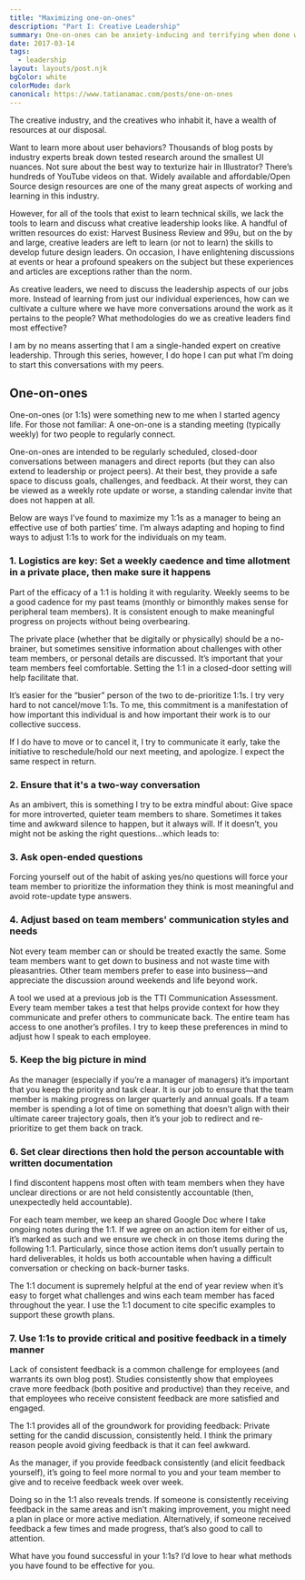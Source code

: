 ```yaml
---
title: "Maximizing one-on-ones"
description: "Part I: Creative Leadership"
summary: One-on-ones can be anxiety-inducing and terrifying when done wrong. When done right, they can open doors for strong relationships and honest communication.
date: 2017-03-14
tags:
  - leadership
layout: layouts/post.njk
bgColor: white
colorMode: dark
canonical: https://www.tatianamac.com/posts/one-on-ones
---
```


The creative industry, and the creatives who inhabit it, have a wealth of resources at our disposal.

Want to learn more about user behaviors? Thousands of blog posts by industry experts break down tested research around the smallest UI nuances. Not sure about the best way to texturize hair in Illustrator? There’s hundreds of YouTube videos on that. Widely available and affordable/Open Source design resources are one of the many great aspects of working and learning in this industry.

However, for all of the tools that exist to learn technical skills, we lack the tools to learn and discuss what creative leadership looks like. A handful of written resources do exist: Harvest Business Review and 99u, but on the by and large, creative leaders are left to learn (or not to learn) the skills to develop future design leaders. On occasion, I have enlightening discussions at events or hear a profound speakers on the subject but these experiences and articles are exceptions rather than the norm.

As creative leaders, we need to discuss the leadership aspects of our jobs more. Instead of learning from just our individual experiences, how can we cultivate a culture where we have more conversations around the work as it pertains to the people? What methodologies do we as creative leaders find most effective?

I am by no means asserting that I am a single-handed expert on creative leadership. Through this series, however, I do hope I can put what I’m doing to start this conversations with my peers.

## One-on-ones

One-on-ones (or 1:1s) were something new to me when I started agency life. For those not familiar: A one-on-one is a standing meeting (typically weekly) for two people to regularly connect.

One-on-ones are intended to be regularly scheduled, closed-door conversations between managers and direct reports (but they can also extend to leadership or project peers). At their best, they provide a safe space to discuss goals, challenges, and feedback. At their worst, they can be viewed as a weekly rote update or worse, a standing calendar invite that does not happen at all.

Below are ways I’ve found to maximize my 1:1s as a manager to being an effective use of both parties’ time. I’m always adapting and hoping to find ways to adjust 1:1s to work for the individuals on my team.

### 1. Logistics are key: Set a weekly caedence and time allotment in a private place, then make sure it happens

Part of the efficacy of a 1:1 is holding it with regularity. Weekly seems to be a good cadence for my past teams (monthly or bimonthly makes sense for peripheral team members). It is consistent enough to make meaningful progress on projects without being overbearing.

The private place (whether that be digitally or physically) should be a no-brainer, but sometimes sensitive information about challenges with other team members, or personal details are discussed. It’s important that your team members feel comfortable. Setting the 1:1 in a closed-door setting will help facilitate that.

It’s easier for the “busier” person of the two to de-prioritize 1:1s. I try very hard to not cancel/move 1:1s. To me, this commitment is a manifestation of how important this individual is and how important their work is to our collective success.

If I do have to move or to cancel it, I try to communicate it early, take the initiative to reschedule/hold our next meeting, and apologize. I expect the same respect in return.

### 2. Ensure that it's a two-way conversation

As an ambivert, this is something I try to be extra mindful about: Give space for more introverted, quieter team members to share. Sometimes it takes time and awkward silence to happen, but it always will. If it doesn’t, you might not be asking the right questions…which leads to:

### 3. Ask open-ended questions

Forcing yourself out of the habit of asking yes/no questions will force your team member to prioritize the information they think is most meaningful and avoid rote-update type answers.

### 4. Adjust based on team members' communication styles and needs

Not every team member can or should be treated exactly the same. Some team members want to get down to business and not waste time with pleasantries. Other team members prefer to ease into business—and appreciate the discussion around weekends and life beyond work.

A tool we used at a previous job is the TTI Communication Assessment. Every team member takes a test that helps provide context for how they communicate and prefer others to communicate back. The entire team has access to one another’s profiles. I try to keep these preferences in mind to adjust how I speak to each employee.

### 5. Keep the big picture in mind

As the manager (especially if you’re a manager of managers) it’s important that you keep the priority and task clear. It is our job to ensure that the team member is making progress on larger quarterly and annual goals. If a team member is spending a lot of time on something that doesn’t align with their ultimate career trajectory goals, then it’s your job to redirect and re-prioritize to get them back on track.

### 6. Set clear directions then hold the person accountable with written documentation

I find discontent happens most often with team members when they have unclear directions or are not held consistently accountable (then, unexpectedly held accountable).

For each team member, we keep an shared Google Doc where I take ongoing notes during the 1:1. If we agree on an action item for either of us, it’s marked as such and we ensure we check in on those items during the following 1:1. Particularly, since those action items don’t usually pertain to hard deliverables, it holds us both accountable when having a difficult conversation or checking on back-burner tasks.

The 1:1 document is supremely helpful at the end of year review when it’s easy to forget what challenges and wins each team member has faced throughout the year. I use the 1:1 document to cite specific examples to support these growth plans.

### 7. Use 1:1s to provide critical and positive feedback in a timely manner

Lack of consistent feedback is a common challenge for employees (and warrants its own blog post). Studies consistently show that employees crave more feedback (both positive and productive) than they receive, and that employees who receive consistent feedback are more satisfied and engaged.

The 1:1 provides all of the groundwork for providing feedback: Private setting for the candid discussion, consistently held. I think the primary reason people avoid giving feedback is that it can feel awkward.

As the manager, if you provide feedback consistently (and elicit feedback yourself), it’s going to feel more normal to you and your team member to give and to receive feedback week over week.

Doing so in the 1:1 also reveals trends. If someone is consistently receiving feedback in the same areas and isn’t making improvement, you might need a plan in place or more active mediation. Alternatively, if someone received feedback a few times and made progress, that’s also good to call to attention.

What have you found successful in your 1:1s? I’d love to hear what methods you have found to be effective for you.
